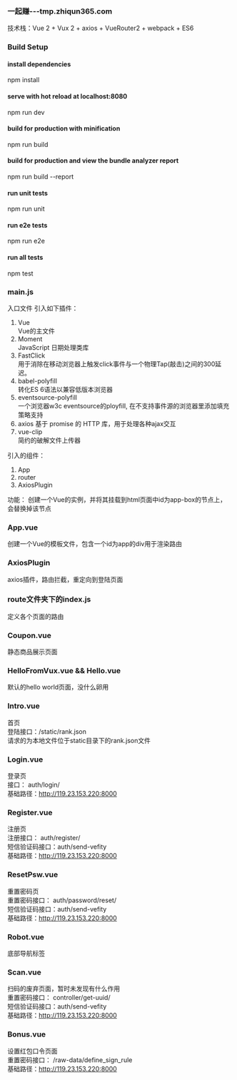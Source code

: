 ### 一起赚---tmp.zhiqun365.com  
技术栈：Vue 2 + Vux 2 + axios + VueRouter2 + webpack + ES6

### Build Setup

#### install dependencies
npm install

#### serve with hot reload at localhost:8080
npm run dev

#### build for production with minification
npm run build

#### build for production and view the bundle analyzer report
npm run build --report

#### run unit tests
npm run unit

#### run e2e tests
npm run e2e

#### run all tests
npm test

### main.js
入口文件
引入如下插件：
1. Vue  
Vue的主文件
2. Moment  
JavaScript 日期处理类库
3. FastClick  
用于消除在移动浏览器上触发click事件与一个物理Tap(敲击)之间的300延迟。
4. babel-polyfill  
转化ES 6语法以兼容低版本浏览器
5. eventsource-polyfill  
一个浏览器w3c eventsource的ployfill, 在不支持事件源的浏览器里添加填充策略支持
6. axios
基于 promise 的 HTTP 库，用于处理各种ajax交互
7. vue-clip  
简约的破解文件上传器  

引入的组件：  
1. App  
2. router
3. AxiosPlugin  

功能： 创建一个Vue的实例，并将其挂载到html页面中id为app-box的节点上，会替换掉该节点

### App.vue  
创建一个Vue的模板文件，包含一个id为app的div用于渲染路由  

### AxiosPlugin  
axios插件，路由拦截，重定向到登陆页面

### route文件夹下的index.js  
定义各个页面的路由  

### Coupon.vue
静态商品展示页面  

### HelloFromVux.vue && Hello.vue  
默认的hello world页面，没什么卵用

### Intro.vue  
首页  
登陆接口：/static/rank.json  
请求的为本地文件位于static目录下的rank.json文件  

### Login.vue  
登录页  
接口： auth/login/  
基础路径：http://119.23.153.220:8000  

### Register.vue    
注册页  
注册接口： auth/register/  
短信验证码接口：auth/send-vefity  
基础路径：http://119.23.153.220:8000  

### ResetPsw.vue      
重置密码页  
重置密码接口： auth/password/reset/  
短信验证码接口：auth/send-vefity  
基础路径：http://119.23.153.220:8000   

### Robot.vue     
底部导航标签  

### Scan.vue        
扫码的废弃页面，暂时未发现有什么作用    
重置密码接口： controller/get-uuid/    
短信验证码接口：auth/send-vefity  
基础路径：http://119.23.153.220:8000   

### Bonus.vue        
设置红包口令页面      
重置密码接口： /raw-data/define_sign_rule      
基础路径：http://119.23.153.220:8000   












